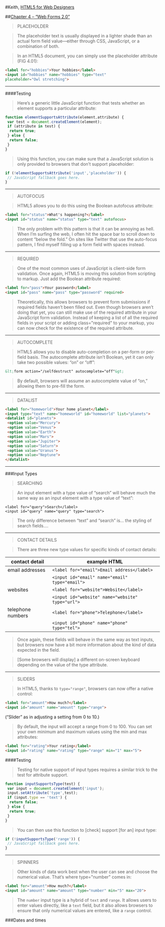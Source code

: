 #Keith, [HTML5 for Web Designers](http://html5forwebdesigners.com/)

##[Chapter 4 – &ldquo;Web Forms 2.0&rdquo;](http://html5forwebdesigners.com/forms/index.html)

>PLACEHOLDER

>The placeholder text is usually displayed in a lighter shade than an actual form field value—either through CSS, JavaScript, or a combination of both.

>In an HTML5 document, you can simply use the placeholder attribute (FIG 4.01):

```HTML
<label for="hobbies">Your hobbies</label>
<input id="hobbies" name="hobbies" type="text"
placeholder="Owl stretching">
```

----

####Testing

>Here’s a generic little JavaScript function that tests whether an element supports a particular attribute:

```JavaScript
function elementSupportsAttribute(element,attribute) {
 var test = document.createElement(element);
 if (attribute in test) {
  return true;
 } else {
  return false;
 }
}
```

>Using this function, you can make sure that a JavaScript solution is only provided to browsers that don’t support placeholder:

```JavaScript
if (!elementSupportsAttribute('input','placeholder')) {
 // JavaScript fallback goes here.
}
```

----

>AUTOFOCUS

>HTML5 allows you to do this using the Boolean autofocus attribute:

```HTML
<label for="status">What's happening?</label>
<input id="status" name="status" type="text" autofocus>
```

>The only problem with this pattern is that it can be annoying as hell. When I’m surfing the web, I often hit the space bar to scroll down to content “below the fold.” On sites like Twitter that use the auto-focus pattern, I find myself filling up a form field with spaces instead.

----

>REQUIRED

>One of the most common uses of JavaScript is client-side form validation. Once again, HTML5 is moving this solution from scripting to markup. Just add the Boolean attribute required:

```HTML
<label for="pass">Your password</label>
<input id="pass" name="pass" type="password" required>
```

>Theoretically, this allows browsers to prevent form submissions if required fields haven’t been filled out. Even though browsers aren’t doing that yet, you can still make use of the required attribute in your JavaScript form validation. Instead of keeping a list of all the required fields in your script or adding class="required" to your markup, you can now check for the existence of the required attribute.


----

>AUTOCOMPLETE

>HTML5 allows you to disable auto-completion on a per-form or per-field basis. The autocomplete attribute isn’t Boolean, yet it can only take two possible values: “on” or “off”:

```HTML
&lt;form action="/selfdestruct" autocomplete="off"&gt;
```

>By default, browsers will assume an autocomplete value of “on,” allowing them to pre-fill the form.

----

>DATALIST

```HTML
<label for="homeworld">Your home planet</label>
<input type="text" name="homeworld" id="homeworld" list="planets">
<datalist id="planets">
 <option value="Mercury">
 <option value="Venus">
 <option value="Earth">
 <option value="Mars">
 <option value="Jupiter">
 <option value="Saturn">
 <option value="Uranus">
 <option value="Neptune">
</datalist>
```

----

###Input Types


>SEARCHING

>An input element with a type value of “search” will behave much the same way as an input element with a type value of “text”:

```
<label for="query">Search</label>
<input id="query" name="query" type="search">
```

>The only difference between “text” and “search” is… the styling of search fields….

----

>CONTACT DETAILS

>There are three new type values for specific kinds of contact details:

| contact detail    | example HTML                                     |
|-------------------|--------------------------------------------------|
| email addresses   | `<label for="email">Email address</label>`       |
|                   | `<input id="email" name="email" type="email">`   |
| websites          | `<label for="website">Website</label>`           |
|                   | `<input id="website" name="website" type="url">` |
| telephone numbers | `<label for="phone">Telephone</label>`           |
|                   | `<input id="phone" name="phone" type="tel">`     |

>Once again, these fields will behave in the same way as text inputs, but browsers now have a bit more information about the kind of data expected in the field.

> [Some browsers will display] a different on-screen keyboard depending on the value of the type attribute.

----

>SLIDERS

>In HTML5, thanks to `type="range"`, browsers can now offer a native control:

```HTML
<label for="amount">How much?</label>
<input id="amount" name="amount" type="range">
```

(“Slider” as in adjusting a setting from 0 to 10.)

>By default, the input will accept a range from 0 to 100. You can set your own minimum and maximum values using the min and max attributes:

```HTML
<label for="rating">Your rating</label>
<input id="rating" name="rating" type="range" min="1" max="5">
```


####Testing

>Testing for native support of input types requires a similar trick to the test for attribute support.

```JavaScript
function inputSupportsType(test) {
 var input = document.createElement('input');
 input.setAttribute('type',test);
 if (input.type == 'text') {
  return false;
 } else {
  return true;
 }
}
```

>You can then use this function to [check] support [for an] input type:

```JavaScript
if (!inputSupportsType('range')) {
 // JavaScript fallback goes here.
}
```

----

>SPINNERS

>Other kinds of data work best when the user can see and choose the numerical value. That’s where type="number" comes in:

```HTML
<label for="amount">How much?</label>
<input id="amount" name="amount" type="number" min="5" max="20">
```

>The `number` input type is a hybrid of `text` and `range`. It allows users to enter values directly, like a `text` field, but it also allows browsers to ensure that only numerical values are entered, like a `range` control.

###Dates and times






